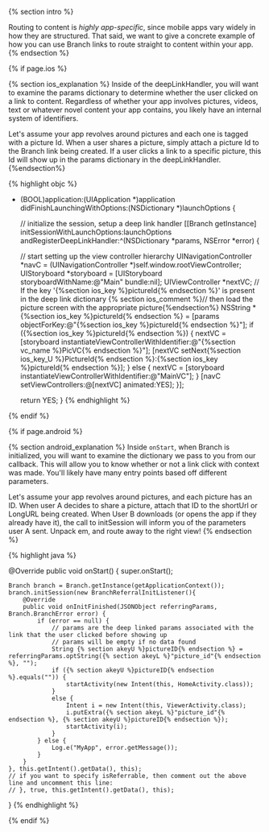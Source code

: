 {% section intro %}

Routing to content is *highly app-specific*, since mobile apps vary widely in how they are structured. That said, we want to give a concrete example of how you can use Branch links to route straight to content within your app.
{% endsection %}

{% if page.ios %}

{% section ios_explanation %}
Inside of the deepLinkHandler, you will want to examine the params dictionary to determine whether the user clicked on a link to content. Regardless of whether your app involves pictures, videos, text or whatever novel content your app contains, you likely have an internal system of identifiers.

Let's assume your app revolves around pictures and each one is tagged with a picture Id. When a user shares a picture, simply attach a picture Id to the Branch link being created. If a user clicks a link to a specific picture, this Id will show up in the params dictionary in the deepLinkHandler.
{%endsection%}

{% highlight objc %}
- (BOOL)application:(UIApplication *)application
    didFinishLaunchingWithOptions:(NSDictionary *)launchOptions {

  // initialize the session, setup a deep link handler
  [[Branch getInstance] initSessionWithLaunchOptions:launchOptions
                          andRegisterDeepLinkHandler:^(NSDictionary *params, NSError *error) {

    // start setting up the view controller hierarchy
    UINavigationController *navC = (UINavigationController *)self.window.rootViewController;
    UIStoryboard *storyboard = [UIStoryboard storyboardWithName:@"Main" bundle:nil];
    UIViewController *nextVC;
    // If the key '{%section ios_key %}pictureId{% endsection %}' is present in the deep link dictionary
    {% section ios_comment %}// then load the picture screen with the appropriate picture{%endsection%}
    NSString *{%section ios_key %}pictureId{% endsection %} = [params objectForKey:@"{%section ios_key %}pictureId{% endsection %}"];
    if ({%section ios_key %}pictureId{% endsection %}) {
      nextVC = [storyboard instantiateViewControllerWithIdentifier:@"{%section vc_name %}PicVC{% endsection %}"];
      [nextVC setNext{%section ios_key_U %}PictureId{% endsection %}:{%section ios_key %}pictureId{% endsection %}];
    } else {
      nextVC = [storyboard instantiateViewControllerWithIdentifier:@"MainVC"];
    }
    [navC setViewControllers:@[nextVC] animated:YES];
  }];

  return YES;
}
{% endhighlight %}


{% endif %}

{% if page.android %}

{% section android_explanation %}
Inside `onStart`, when Branch is initialized, you will want to examine the dictionary we pass to you from our callback. This will allow you to know whether or not a link click with context was made. You'll likely have many entry points based off different parameters.

Let's assume your app revolves around pictures, and each picture has an ID. When user A decides to share a picture, attach that ID to the shortUrl or LongURL being created. When User B downloads (or opens the app if they already have it), the call to initSession will inform you of the parameters user A sent. Unpack em, and route away to the right view!
{% endsection %}

{% highlight java %}

@Override
public void onStart() {
    super.onStart();

    Branch branch = Branch.getInstance(getApplicationContext());
    branch.initSession(new BranchReferralInitListener(){
        @Override
        public void onInitFinished(JSONObject referringParams, Branch.BranchError error) {
            if (error == null) {
                // params are the deep linked params associated with the link that the user clicked before showing up
                // params will be empty if no data found
                String {% section akeyU %}pictureID{% endsection %} = referringParams.optString({% section akeyL %}"picture_id"{% endsection %}, "");
                if ({% section akeyU %}pictureID{% endsection %}.equals("")) {
                    startActivity(new Intent(this, HomeActivity.class));
                }
                else {
                    Intent i = new Intent(this, ViewerActivity.class);
                    i.putExtra({% section akeyL %}"picture_id"{% endsection %}, {% section akeyU %}pictureID{% endsection %});
                    startActivity(i);
                }
            } else {
                Log.e("MyApp", error.getMessage());
            }
        }
    }, this.getIntent().getData(), this);
    // if you want to specify isReferrable, then comment out the above line and uncomment this line:
    // }, true, this.getIntent().getData(), this);
}
{% endhighlight %}

{% endif %}
